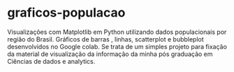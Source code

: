 # graficos-populacao
Visualizações com Matplotlib em Python utilizando dados populacionais por região do Brasil. Gráficos de barras , linhas, scatterplot e bubbleplot desenvolvidos no Google colab.
Se trata de um simples projeto para fixação da material de visualização da informação da minha pós graduação em Ciências de dados e analytics.
